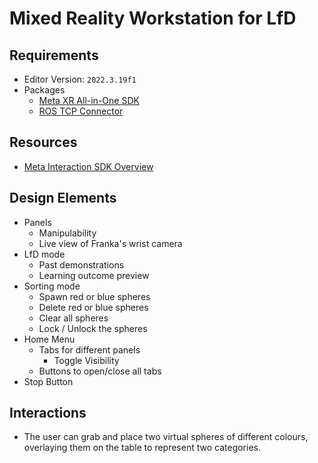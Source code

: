 # Mixed Reality Workstation for LfD



## Requirements

- Editor Version: `2022.3.19f1`
- Packages
  - [Meta XR All-in-One SDK](https://assetstore.unity.com/packages/tools/integration/meta-xr-all-in-one-sdk-269657)
  - [ROS TCP Connector](https://github.com/Unity-Technologies/ROS-TCP-Connector)





## Resources

- [Meta Interaction SDK Overview](https://developer.oculus.com/documentation/unity/unity-isdk-interaction-sdk-overview/)





## Design Elements

- Panels
  - Manipulability
  - Live view of Franka's wrist camera
- LfD mode
  - Past demonstrations
  - Learning outcome preview
- Sorting mode
  - Spawn red or blue spheres
  - Delete red or blue spheres
  - Clear all spheres
  - Lock / Unlock the spheres
- Home Menu
  - Tabs for different panels
    - Toggle Visibility
  - Buttons to open/close all tabs
- Stop Button





## Interactions

- The user can grab and place two virtual spheres of different colours, overlaying them on the table to represent two categories.

